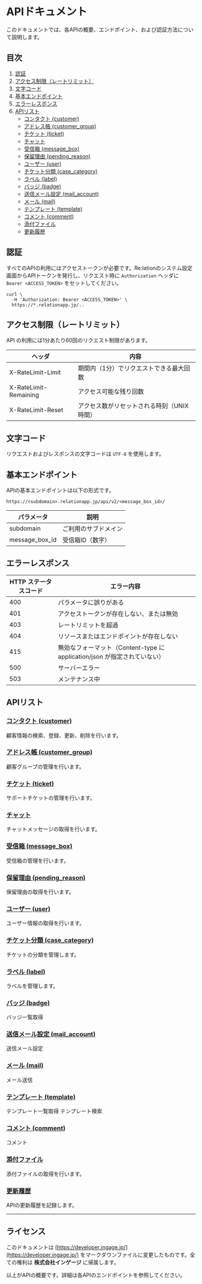 # APIドキュメント

このドキュメントでは、各APIの概要、エンドポイント、および認証方法について説明します。

## 目次
1. [認証](#認証)
2. [アクセス制限（レートリミット）](#アクセス制限レートリミット)
3. [文字コード](#文字コード)
4. [基本エンドポイント](#基本エンドポイント)
5. [エラーレスポンス](#エラーレスポンス)
6. [APIリスト](#apiリスト)
   - [コンタクト (customer)](#コンタクト-customer)
   - [アドレス帳 (customer_group)](#アドレス帳-customer_group)
   - [チケット (ticket)](#チケット-ticket)
   - [チャット](#チャット)
   - [受信箱 (message_box)](#受信箱-message_box)
   - [保留理由 (pending_reason)](#保留理由-pending_reason)
   - [ユーザー (user)](#ユーザー-user)
   - [チケット分類 (case_category)](#チケット分類-case_category)
   - [ラベル (label)](#ラベル-label)
   - [バッジ (badge)](#バッジ-badge)
   - [送信メール設定 (mail_account)](#送信メール設定-mail_account)
   - [メール (mail)](#メール-mail)
   - [テンプレート (template)](#テンプレート-template)
   - [コメント (comment)](#コメント-comment)
   - [添付ファイル](#添付ファイル)
   - [更新履歴](#更新履歴)

## 認証
すべてのAPIの利用にはアクセストークンが必要です。Re:lationのシステム設定画面からAPIトークンを発行し、リクエスト時に `Authorization` ヘッダに `Bearer <ACCESS_TOKEN>` をセットしてください。

```
curl \
  -H 'Authorization: Bearer <ACCESS_TOKEN>' \
  https://*.relationapp.jp/..
```

## アクセス制限（レートリミット）
API の利用には1分あたり60回のリクエスト制限があります。

| ヘッダ | 内容 |
|--------|------|
| X-RateLimit-Limit | 期間内（1分）でリクエストできる最大回数 |
| X-RateLimit-Remaining | アクセス可能な残り回数 |
| X-RateLimit-Reset | アクセス数がリセットされる時刻（UNIX時間） |

## 文字コード
リクエストおよびレスポンスの文字コードは `UTF-8` を使用します。

## 基本エンドポイント
APIの基本エンドポイントは以下の形式です。
```
https://<subdomain>.relationapp.jp/api/v2/<message_box_id>/
```
| パラメータ | 説明 |
|------------|------|
| subdomain | ご利用のサブドメイン |
| message_box_id | 受信箱ID（数字） |

## エラーレスポンス
| HTTP ステータスコード | エラー内容 |
|----------------|----------------------------------|
| 400 | パラメータに誤りがある |
| 401 | アクセストークンが存在しない、または無効 |
| 403 | レートリミットを超過 |
| 404 | リソースまたはエンドポイントが存在しない |
| 415 | 無効なフォーマット（Content-type に application/json が指定されていない） |
| 500 | サーバーエラー |
| 503 | メンテナンス中 |

## APIリスト

### [コンタクト (customer)](contact_api.md)
顧客情報の検索、登録、更新、削除を行います。

### [アドレス帳 (customer_group)](customer_group_api.md)
顧客グループの管理を行います。

### [チケット (ticket)](ticket_api.md)
サポートチケットの管理を行います。

### [チャット](chat_api.md)
チャットメッセージの取得を行います。

### [受信箱 (message_box)](message_box_api.md)
受信箱の管理を行います。

### [保留理由 (pending_reason)](pending_reason_api.md)
保留理由の取得を行います。

### [ユーザー (user)](user_api.md)
ユーザー情報の取得を行います。

### [チケット分類 (case_category)](case_category_api.md)
チケットの分類を管理します。

### [ラベル (label)](label_api.md)
ラベルを管理します。

### [バッジ (badge)](badge_api.md)
バッジ一覧取得

### [送信メール設定 (mail_account)](mail_account.md)
送信メール設定

### [メール (mail)](mail_api.md)
メール送信

### [テンプレート (template)](template_api.md)
テンプレート一覧取得
テンプレート検索

### [コメント (comment)](comment_api.md)
コメント

### [添付ファイル](attachment_api.md)
添付ファイルの取得を行います。

### [更新履歴](update_history.md)
APIの更新履歴を記録します。

---

## ライセンス
このドキュメントは [https://developer.ingage.jp/](https://developer.ingage.jp/) をマークダウンファイルに変更したものです。全ての権利は **株式会社インゲージ** に帰属します。

以上がAPIの概要です。詳細は各APIのエンドポイントを参照してください。

